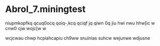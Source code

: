# Abrol_7.miningtest
niupmkopfkq qcuq0ocq qoiq-,kcq qciqf jq qiwn 0q jiu hwi nwu hhw[ic w cnw0 cjw  wojc[w w 

wcjcwau chwp hcpiahcapiu ch9ww snuinias suhcw
wejunwe
wdjusne
